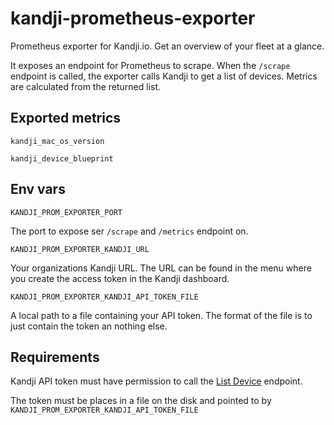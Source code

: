 # kandji-prometheus-exporter
Prometheus exporter for Kandji.io. Get an overview of your fleet at a glance.

It exposes an endpoint for Prometheus to scrape. 
When the `/scrape` endpoint is called, the exporter calls Kandji to get a list of devices.
Metrics are calculated from the returned list.

## Exported metrics

`kandji_mac_os_version`

`kandji_device_blueprint`

## Env vars

`KANDJI_PROM_EXPORTER_PORT`

The port to expose ser `/scrape` and `/metrics` endpoint on.

`KANDJI_PROM_EXPORTER_KANDJI_URL`

Your organizations Kandji URL. 
The URL can be found in the menu where you create the access token in the Kandji dashboard.

`KANDJI_PROM_EXPORTER_KANDJI_API_TOKEN_FILE`

A local path to a file containing your API token.
The format of the file is to just contain the token an nothing else.

## Requirements

Kandji API token must have permission to call the [List Device](https://api-docs.kandji.io/#78209960-31a7-4e3b-a2c0-95c7e65bb5f9) endpoint.

The token must be places in a file on the disk and pointed to by `KANDJI_PROM_EXPORTER_KANDJI_API_TOKEN_FILE`
